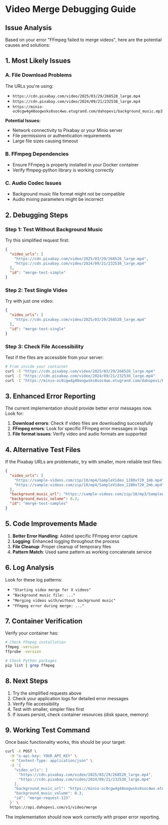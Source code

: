 # Video Merge Debugging Guide

## Issue Analysis

Based on your error "FFmpeg failed to merge videos", here are the potential causes and solutions:

## 1. **Most Likely Issues**

### A. File Download Problems
The URLs you're using:
- `https://cdn.pixabay.com/video/2025/03/29/268528_large.mp4`
- `https://cdn.pixabay.com/video/2024/09/21/232538_large.mp4`
- `https://minio-oc0cgw4g48oogwsks8soc4wo.etugrand.com/dahopevi/background_music.mp3`

**Potential Issues:**
- Network connectivity to Pixabay or your Minio server
- File permissions or authentication requirements
- Large file sizes causing timeout

### B. FFmpeg Dependencies
- Ensure FFmpeg is properly installed in your Docker container
- Verify ffmpeg-python library is working correctly

### C. Audio Codec Issues
- Background music file format might not be compatible
- Audio mixing parameters might be incorrect

## 2. **Debugging Steps**

### Step 1: Test Without Background Music
Try this simplified request first:

```json
{
  "video_urls": [
    "https://cdn.pixabay.com/video/2025/03/29/268528_large.mp4",
    "https://cdn.pixabay.com/video/2024/09/21/232538_large.mp4"
  ],
  "id": "merge-test-simple"
}
```

### Step 2: Test Single Video
Try with just one video:

```json
{
  "video_urls": [
    "https://cdn.pixabay.com/video/2025/03/29/268528_large.mp4"
  ],
  "id": "merge-test-single"
}
```

### Step 3: Check File Accessibility
Test if the files are accessible from your server:

```bash
# From inside your container
curl -I "https://cdn.pixabay.com/video/2025/03/29/268528_large.mp4"
curl -I "https://cdn.pixabay.com/video/2024/09/21/232538_large.mp4"
curl -I "https://minio-oc0cgw4g48oogwsks8soc4wo.etugrand.com/dahopevi/background_music.mp3"
```

## 3. **Enhanced Error Reporting**

The current implementation should provide better error messages now. Look for:

1. **Download errors**: Check if video files are downloading successfully
2. **FFmpeg errors**: Look for specific FFmpeg error messages in logs
3. **File format issues**: Verify video and audio formats are supported

## 4. **Alternative Test Files**

If the Pixabay URLs are problematic, try with smaller, more reliable test files:

```json
{
  "video_urls": [
    "https://sample-videos.com/zip/10/mp4/SampleVideo_1280x720_1mb.mp4",
    "https://sample-videos.com/zip/10/mp4/SampleVideo_1280x720_2mb.mp4"
  ],
  "background_music_url": "https://sample-videos.com/zip/10/mp3/SampleAudio_0.4mb.mp3",
  "background_music_volume": 0.3,
  "id": "merge-test-samples"
}
```

## 5. **Code Improvements Made**

1. **Better Error Handling**: Added specific FFmpeg error capture
2. **Logging**: Enhanced logging throughout the process
3. **File Cleanup**: Proper cleanup of temporary files
4. **Pattern Match**: Used same pattern as working concatenate service

## 6. **Log Analysis**

Look for these log patterns:
- `"Starting video merge for X videos"`
- `"Background music file: ..."`
- `"Merging videos with/without background music"`
- `"FFmpeg error during merge: ..."`

## 7. **Container Verification**

Verify your container has:
```bash
# Check FFmpeg installation
ffmpeg -version
ffprobe -version

# Check Python packages
pip list | grep ffmpeg
```

## 8. **Next Steps**

1. Try the simplified requests above
2. Check your application logs for detailed error messages
3. Verify file accessibility
4. Test with smaller, simpler files first
5. If issues persist, check container resources (disk space, memory)

## 9. **Working Test Command**

Once basic functionality works, this should be your target:

```bash
curl -X POST \
  -H "x-api-key: YOUR_API_KEY" \
  -H "Content-Type: application/json" \
  -d '{
    "video_urls": [
      "https://cdn.pixabay.com/video/2025/03/29/268528_large.mp4",
      "https://cdn.pixabay.com/video/2024/09/21/232538_large.mp4"
    ],
    "background_music_url": "https://minio-oc0cgw4g48oogwsks8soc4wo.etugrand.com/dahopevi/background_music.mp3",
    "background_music_volume": 0.3,
    "id": "merge-request-123"
  }' \
  https://api.dahopevi.com/v1/video/merge
```

The implementation should now work correctly with proper error reporting.